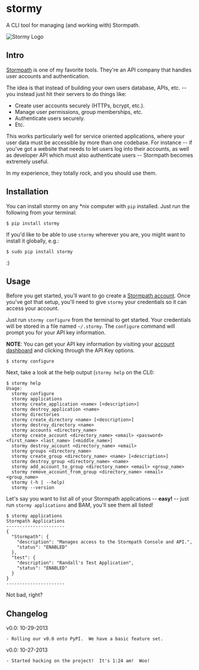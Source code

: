 # stormy

A CLI tool for managing (and working with) Stormpath.

![Stormy Logo](https://github.com/rdegges/stormy/raw/master/assets/stormy.jpg)


## Intro

[Stormpath](http://stormpath.com/) is one of my favorite tools.  They're an API
company that handles user accounts and authentication.

The idea is that instead of building your own users database, APIs, etc. -- you
instead just hit their servers to do things like:

- Create user accounts securely (HTTPs, bcrypt, etc.).
- Manage user permissions, group memberships, etc.
- Authenticate users securely.
- Etc.

This works particularly well for service oriented applications, where your user
data must be accessible by more than one codebase.  For instance -- if you've
got a website that needs to let users log into their accounts, as well as
developer API which must also authenticate users -- Stormpath becomes extremely
useful.

In my experience, they totally rock, and you should use them.


## Installation

You can install stormy on any \*nix computer with `pip` installed.  Just run the
following from your terminal:

```console
$ pip install stormy
```

If you'd like to be able to use `stormy` wherever you are, you might want to
install it globally, e.g.:

```console
$ sudo pip install stormy
```

:)


## Usage

Before you get started, you'll want to go create a
[Stormpath account](https://api.stormpath.com/register).  Once you've got that
setup, you'll need to give `stormy` your credentials so it can access your
account.

Just run `stormy configure` from the terminal to get started.  Your credentials
will be stored in a file named `~/.stormy`.  The `configure` command will prompt
you for your API key information.

**NOTE**: You can get your API key information by visiting your
[account dashboard](https://api.stormpath.com/ui/dashboard) and clicking
through the API Key options.

```console
$ stormy configure
```

Next, take a look at the help output (`stormy help` on the CLI):

```console
$ stormy help
Usage:
  stormy configure
  stormy applications
  stormy create_application <name> [<description>]
  stormy destroy_application <name>
  stormy directories
  stormy create_directory <name> [<description>]
  stormy destroy_directory <name>
  stormy accounts <directory_name>
  stormy create_account <directory_name> <email> <password> <first_name> <last_name> [<middle_name>]
  stormy destroy_account <directory_name> <email>
  stormy groups <directory_name>
  stormy create_group <directory_name> <name> [<description>]
  stormy destroy_group <directory_name> <name>
  stormy add_account_to_group <directory_name> <email> <group_name>
  stormy remove_account_from_group <directory_name> <email> <group_name>
  stormy (-h | --help)
  stormy --version
```

Let's say you want to list all of your Stormpath applications -- **easy!** --
just run `stormy applications` and BAM, you'll see them all listed!

```console
$ stormy applications
Stormpath Applications
----------------------
{
  "Stormpath": {
    "description": "Manages access to the Stormpath Console and API.",
    "status": "ENABLED"
  },
  "test": {
    "description": "Randall's Test Application",
    "status": "ENABLED"
  }
}
----------------------
```

Not bad, right?


## Changelog

v0.0: 10-29-2013

    - Rolling our v0.0 onto PyPI.  We have a basic feature set.

v0.0: 10-27-2013

    - Started hacking on the project!  It's 1:24 am!  Woo!
